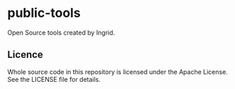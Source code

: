 # public-tools
Open Source tools created by Ingrid.

## Licence
Whole source code in this repository is licensed under the Apache License. See the LICENSE file for details.
